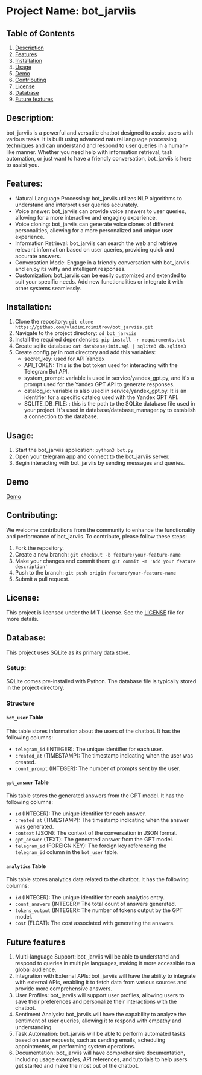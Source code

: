 # Project Name: bot_jarviis

## Table of Contents
1. [Description](#description)
2. [Features](#features)
3. [Installation](#installation)
4. [Usage](#usage)
5. [Demo](#demo)
6. [Contributing](#contributing)
7. [License](#license)
8. [Database](#database)
9. [Future features](#future-features)


## Description:
bot_jarviis is a powerful and versatile chatbot designed to assist users with various tasks. It is built using advanced natural language processing techniques and can understand and respond to user queries in a human-like manner. Whether you need help with information retrieval, task automation, or just want to have a friendly conversation, bot_jarviis is here to assist you.

## Features:
- Natural Language Processing: bot_jarviis utilizes  NLP algorithms to understand and interpret user queries accurately.
- Voice answer: bot_jarviis can provide voice answers to user queries, allowing for a more interactive and engaging experience.
- Voice cloning: bot_jarviis can generate voice clones of different personalities, allowing for a more personalized and unique user experience.
- Information Retrieval: bot_jarviis can search the web and retrieve relevant information based on user queries, providing quick and accurate answers.
- Conversation Mode: Engage in a friendly conversation with bot_jarviis and enjoy its witty and intelligent responses.
- Customization: bot_jarviis can be easily customized and extended to suit your specific needs. Add new functionalities or integrate it with other systems seamlessly.

## Installation:
1. Clone the repository: `git clone https://github.com/vladimirdimitrov/bot_jarviis.git`
2. Navigate to the project directory: `cd bot_jarviis`
3. Install the required dependencies: `pip install -r requirements.txt`
4. Create sqlite database `cat database/init.sql | sqlite3 db.sqlite3`
5. Create config.py in root directory and add this variables:
    - secret_key: used for API Yandex
    - API_TOKEN: This is the bot token used for interacting with the Telegram Bot API.
    - system_prompt: variable is used in service/yandex_gpt.py, and it's a prompt used for the Yandex GPT API to generate responses.
    - catalog_id: variable is also used in service/yandex_gpt.py. It is an identifier for a specific catalog used with the Yandex GPT API.
    - SQLITE_DB_FILE: : this is the path to the SQLite database file used in your project. It's used in database/database_manager.py to establish a connection to the database.

## Usage:
1. Start the bot_jarviis application: `python3 bot.py`
2. Open your telegram app and connect to the bot_jarviis server.
3. Begin interacting with bot_jarviis by sending messages and queries.

## Demo
[Demo](https://drive.google.com/file/d/1XTz1yZ9g7OL94bCzwl1c4HdYY-wlUuzk/view?usp=sharing)


## Contributing:
We welcome contributions from the community to enhance the functionality and performance of bot_jarviis. To contribute, please follow these steps:
1. Fork the repository.
2. Create a new branch: `git checkout -b feature/your-feature-name`
3. Make your changes and commit them: `git commit -m 'Add your feature description'`
4. Push to the branch: `git push origin feature/your-feature-name`
5. Submit a pull request.

## License:
This project is licensed under the MIT License. See the [LICENSE](https://github.com/vladimirdimitrov/bot_jarviis/blob/main/LICENSE) file for more details.

## Database:

This project uses SQLite as its primary data store.

### Setup:

SQLite comes pre-installed with Python. The database file is typically stored in the project directory.

### Structure

#### `bot_user` Table
This table stores information about the users of the chatbot. It has the following columns:
- `telegram_id` (INTEGER): The unique identifier for each user.
- `created_at` (TIMESTAMP): The timestamp indicating when the user was created.
- `count_prompt` (INTEGER): The number of prompts sent by the user.

#### `gpt_answer` Table
This table stores the generated answers from the GPT model. It has the following columns:
- `id` (INTEGER): The unique identifier for each answer.
- `created_at` (TIMESTAMP): The timestamp indicating when the answer was generated.
- `context` (JSON): The context of the conversation in JSON format.
- `gpt_answer` (TEXT): The generated answer from the GPT model.
- `telegram_id` (FOREIGN KEY): The foreign key referencing the `telegram_id` column in the `bot_user` table.

#### `analytics` Table
This table stores analytics data related to the chatbot. It has the following columns:
- `id` (INTEGER): The unique identifier for each analytics entry.
- `count_answers` (INTEGER): The total count of answers generated.
- `tokens_output` (INTEGER): The number of tokens output by the GPT model.
- `cost` (FLOAT): The cost associated with generating the answers.

## Future features
1. Multi-language Support: bot_jarviis will be able to understand and respond to queries in multiple languages, making it more accessible to a global audience.
2. Integration with External APIs: bot_jarviis will have the ability to integrate with external APIs, enabling it to fetch data from various sources and provide more comprehensive answers.
3. User Profiles: bot_jarviis will support user profiles, allowing users to save their preferences and personalize their interactions with the chatbot.
4. Sentiment Analysis: bot_jarviis will have the capability to analyze the sentiment of user queries, allowing it to respond with empathy and understanding.
5. Task Automation: bot_jarviis will be able to perform automated tasks based on user requests, such as sending emails, scheduling appointments, or performing system operations.
6. Documentation: bot_jarviis will have comprehensive documentation, including usage examples, API references, and tutorials to help users get started and make the most out of the chatbot.
